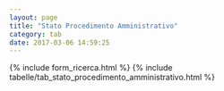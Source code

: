 ```yaml
---
layout: page
title: "Stato Procedimento Amministrativo"
category: tab
date: 2017-03-06 14:59:25
---
```


{% include form_ricerca.html %}
{% include tabelle/tab_stato_procedimento_amministrativo.html %}

